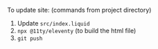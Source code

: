 To update site: (commands from project directory)
1. Update `src/index.liquid`
2. `npx @11ty/eleventy` (to build the html file)
3. `git push`
